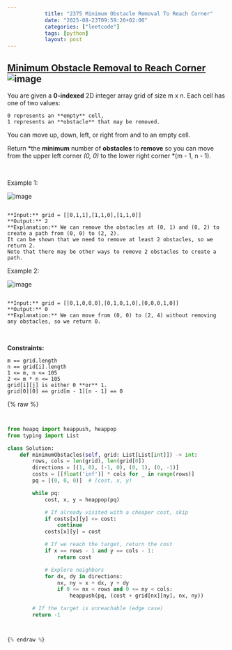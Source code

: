 ```yaml
---
            title: "2375 Minimum Obstacle Removal To Reach Corner"
            date: "2025-08-23T09:59:26+02:00"
            categories: ["leetcode"]
            tags: [python]
            layout: post
---
```

            
## [Minimum Obstacle Removal to Reach Corner](https://leetcode.com/problems/minimum-obstacle-removal-to-reach-corner) ![image](https://img.shields.io/badge/Difficulty-Hard-red)

You are given a **0-indexed** 2D integer array grid of size m x n. Each cell has one of two values:

	0 represents an **empty** cell,
	1 represents an **obstacle** that may be removed.

You can move up, down, left, or right from and to an empty cell.

Return *the **minimum** number of **obstacles** to **remove** so you can move from the upper left corner *(0, 0)* to the lower right corner *(m - 1, n - 1).

 

Example 1:

![image](https://assets.leetcode.com/uploads/2022/04/06/example1drawio-1.png)
```

**Input:** grid = [[0,1,1],[1,1,0],[1,1,0]]
**Output:** 2
**Explanation:** We can remove the obstacles at (0, 1) and (0, 2) to create a path from (0, 0) to (2, 2).
It can be shown that we need to remove at least 2 obstacles, so we return 2.
Note that there may be other ways to remove 2 obstacles to create a path.

```

Example 2:

![image](https://assets.leetcode.com/uploads/2022/04/06/example1drawio.png)
```

**Input:** grid = [[0,1,0,0,0],[0,1,0,1,0],[0,0,0,1,0]]
**Output:** 0
**Explanation:** We can move from (0, 0) to (2, 4) without removing any obstacles, so we return 0.

```

 

**Constraints:**

	m == grid.length
	n == grid[i].length
	1 <= m, n <= 105
	2 <= m * n <= 105
	grid[i][j] is either 0 **or** 1.
	grid[0][0] == grid[m - 1][n - 1] == 0

{% raw %}


```python


from heapq import heappush, heappop
from typing import List

class Solution:
    def minimumObstacles(self, grid: List[List[int]]) -> int:
        rows, cols = len(grid), len(grid[0])
        directions = [(1, 0), (-1, 0), (0, 1), (0, -1)]
        costs = [[float('inf')] * cols for _ in range(rows)]
        pq = [(0, 0, 0)]  # (cost, x, y)

        while pq:
            cost, x, y = heappop(pq)

            # If already visited with a cheaper cost, skip
            if costs[x][y] <= cost:
                continue
            costs[x][y] = cost

            # If we reach the target, return the cost
            if x == rows - 1 and y == cols - 1:
                return cost

            # Explore neighbors
            for dx, dy in directions:
                nx, ny = x + dx, y + dy
                if 0 <= nx < rows and 0 <= ny < cols:
                    heappush(pq, (cost + grid[nx][ny], nx, ny))

        # If the target is unreachable (edge case)
        return -1



{% endraw %}
```
